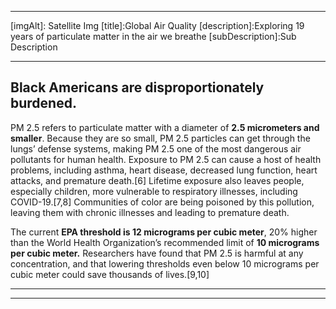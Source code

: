 [type]: simple

---
[sectionType]:hero
[subType]: full
[vPosition]: middle
[hPosition]: center
[img]: https://www.gstatic.com/prettyearth/assets/full/14617.jpg
[imgAlt]: Satellite Img
[title]:Global Air Quality
[description]:Exploring 19 years of particulate matter in the air we breathe
[subDescription]:Sub Description

---
[sectionType]:basic

## Black Americans are disproportionately burdened.

PM 2.5 refers to particulate matter with a diameter of **2.5 micrometers and smaller**. Because they are so small, PM 2.5 particles can get through the lungs’ defense systems, making PM 2.5 one of the most dangerous air pollutants for human health. Exposure to PM 2.5 can cause a host of health problems, including asthma, heart disease, decreased lung function, heart attacks, and premature death.[6] Lifetime exposure also leaves people, especially children, more vulnerable to respiratory illnesses, including COVID-19.[7,8] Communities of color are being poisoned by this pollution, leaving them with chronic illnesses and leading to premature death.

The current **EPA threshold is 12 micrograms per cubic meter**, 20% higher than the World Health Organization’s recommended limit of **10 micrograms per cubic meter.** Researchers have found that PM 2.5 is harmful at any concentration, and that lowering thresholds even below 10 micrograms per cubic meter could save thousands of lives.[9,10]

---
[sectionType]:map
[subType]:simple
[center]:[15,48]
[layers]:[{"type":"Tile","source":{"type":"OSM"}}]
[zoom]:7

---
[sectionType]:map
[subType]:container
[center]:[15,48]
[layers]:[{"type":"Tile","source":{"type":"OSM"}}]
[zoom]:7